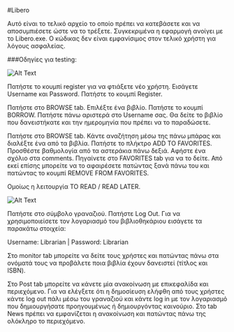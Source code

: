 #Libero

Αυτό είναι το τελικό αρχείο το οποίο πρέπει να κατεβάσετε και να αποσυμπιέσετε ώστε να το τρέξετε. Συγκεκριμένα η εφαρμογή ανοίγει με το Libero.exe. Ο κώδικας δεν είναι εμφανίσιμος στον τελικό χρήστη για λόγους ασφαλείας.

###Οδηγίες για testing:

![Alt Text](https://files.catbox.moe/afsqmm.gif)

Πατήστε το κουμπί register για να φτιάξετε νέο χρήστη. 
Εισάγετε Username και Password. 
Πατήστε το κουμπί Register.

Πατήστε στο BROWSE tab. 
Επιλέξτε ένα βιβλίο.
Πατήστε το κουμπί BORROW. 
Πατήστε πάνω αριστερά στο Username σας. 
Θα δείτε το βιβλίο που δανειστήκατε και την ημερομηνία που πρέπει να το παραδώσετε. 

Πατήστε στο BROWSE tab.
Κάντε αναζήτηση μέσω της πάνω μπάρας και διαλέξτε ένα από τα βιβλία.
Πατήστε το πλήκτρο ADD TO FAVORITES.
Προσθέστε βαθμολογία από τα αστεράκια πάνω δεξιά.
Αφήστε ένα σχόλιο στα comments. 
Πηγαίνετε στο FAVORITES tab για να το δείτε.
Από εκεί επίσης μπορείτε να το αφαιρέσετε πατώντας ξανά πάνω του και πατώντας το κουμπί REMOVE FROM FAVORITES.

Ομοίως η λειτουργία TO READ / READ LATER.

![Alt Text](https://files.catbox.moe/afsqmm.gif)

Πατήστε στο σύμβολο γραναζιού. Πατήστε Log Out. Για να χρησιμοποιείσετε τον λογαριασμό του βιβλιοθηκάριου εισάγετε τα παρακάτω στοιχεία:

Username: Librarian | Password: Librarian

Στο monitor tab μπορείτε να δείτε τους χρήστες και πατώντας πάνω στα ονόματά τους να προβάλετε ποια βιβλία έχουν δανειστεί (τίτλος και ISBN). 

Στο Post tab μπορείτε να κάνετε μία ανακοίνωση με επικεφαλίδα και περιεχόμενο. Για να ελέγξετε ότι η δημοσίευση ελήφθη από τους χρήστες κάντε log out πάλι μέσω του γραναζιού και κάντε log in με τον λογαριασμό που δημιουργήσατε προηγουμένως ή δημιουργόντας καινούριο. Στο tab News πρέπει να εμφανίζεται η ανακοίνωση και πατώντας πάνω της ολόκληρο το περιεχόμενο. 
